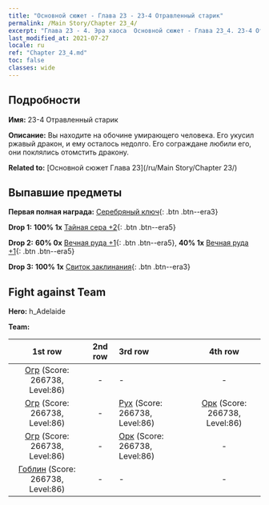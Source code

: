 ```yaml
---
title: "Основной сюжет - Глава 23 - 23-4 Отравленный старик"
permalink: /Main Story/Chapter 23_4/
excerpt: "Глава 23 - 4. Эра хаоса  Основной сюжет - Глава 23_4. 23-4 Отравленный старик"
last_modified_at: 2021-07-27
locale: ru
ref: "Chapter 23_4.md"
toc: false
classes: wide
---
```


## Подробности

 **Имя:** 23-4 Отравленный старик

 **Описание:** Вы находите на обочине умирающего человека. Его укусил ржавый дракон, и ему осталось недолго. Его сограждане любили его, они поклялись отомстить дракону.

 **Related to:** [Основной сюжет Глава 23](/ru/Main Story/Chapter 23/)

## Выпавшие предметы

 **Первая полная награда:** [Серебряный ключ](/ItemsRU/con_693/){: .btn .btn--era3}

 **Drop 1:** **100% 1x** [Тайная сера +2](/ItemsRU/mat_78/){: .btn .btn--era5}

 **Drop 2:** **60% 0x** [Вечная руда +1](/ItemsRU/mat_68/){: .btn .btn--era5}, **40% 1x** [Вечная руда +1](/ItemsRU/mat_68/){: .btn .btn--era5}

 **Drop 3:** **100% 1x** [Свиток заклинания](/ItemsRU/con_694/){: .btn .btn--era3}


## Fight against Team
 **Hero:** h_Adelaide

 **Team:**


  | 1st row | 2nd row | 3rd row | 4th row |
  |:----:|:----:|:----|:----:|
  | [Огр](/ru/units/Ogre/) (Score: 266738, Level:86)  | - | - | - |
  | [Огр](/ru/units/Ogre/) (Score: 266738, Level:86)  | - | [Рух](/ru/units/Roc/) (Score: 266738, Level:86)  | [Орк](/ru/units/Orc/) (Score: 266738, Level:86)  |
  | [Огр](/ru/units/Ogre/) (Score: 266738, Level:86)  | - | [Орк](/ru/units/Orc/) (Score: 266738, Level:86)  | - |
  | [Гоблин](/ru/units/Goblin/) (Score: 266738, Level:86)  | - | - | - |


